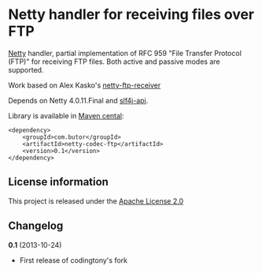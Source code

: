 Netty handler for receiving files over FTP
==========================================

[Netty](http://netty.io/) handler, partial implementation of RFC 959 "File Transfer Protocol (FTP)"
for receiving FTP files. Both active and passive modes are supported.

Work based on Alex Kasko's [netty-ftp-receiver](https://github.com/alexkasko/netty-ftp-receiver)

Depends on Netty 4.0.11.Final and [slf4j-api](http://www.slf4j.org/).

Library is available in [Maven cental](http://repo1.maven.org/maven2/com/alexkasko/netty/):

    <dependency>
        <groupId>com.butor</groupId>
        <artifactId>netty-codec-ftp</artifactId>
        <version>0.1</version>
    </dependency>


License information
-------------------

This project is released under the [Apache License 2.0](http://www.apache.org/licenses/LICENSE-2.0)

Changelog
---------

**0.1** (2013-10-24)

 * First release of codingtony's fork